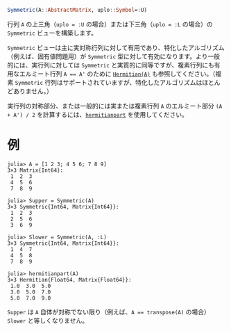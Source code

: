 ```julia
Symmetric(A::AbstractMatrix, uplo::Symbol=:U)
```

行列 `A` の上三角（`uplo = :U` の場合）または下三角（`uplo = :L` の場合）の `Symmetric` ビューを構築します。

`Symmetric` ビューは主に実対称行列に対して有用であり、特化したアルゴリズム（例えば、固有値問題用）が `Symmetric` 型に対して有効になります。より一般的には、実行列に対しては `Symmetric` と実質的に同等ですが、複素行列にも有用なエルミート行列 `A == A'` のために [`Hermitian(A)`](@ref) も参照してください。（複素 `Symmetric` 行列はサポートされていますが、特化したアルゴリズムはほとんどありません。）

実行列の対称部分、または一般的には実または複素行列 `A` のエルミート部分 `(A + A') / 2` を計算するには、[`hermitianpart`](@ref) を使用してください。

# 例

```jldoctest
julia> A = [1 2 3; 4 5 6; 7 8 9]
3×3 Matrix{Int64}:
 1  2  3
 4  5  6
 7  8  9

julia> Supper = Symmetric(A)
3×3 Symmetric{Int64, Matrix{Int64}}:
 1  2  3
 2  5  6
 3  6  9

julia> Slower = Symmetric(A, :L)
3×3 Symmetric{Int64, Matrix{Int64}}:
 1  4  7
 4  5  8
 7  8  9

julia> hermitianpart(A)
3×3 Hermitian{Float64, Matrix{Float64}}:
 1.0  3.0  5.0
 3.0  5.0  7.0
 5.0  7.0  9.0
```

`Supper` は `A` 自体が対称でない限り（例えば、`A == transpose(A)` の場合） `Slower` と等しくなりません。
